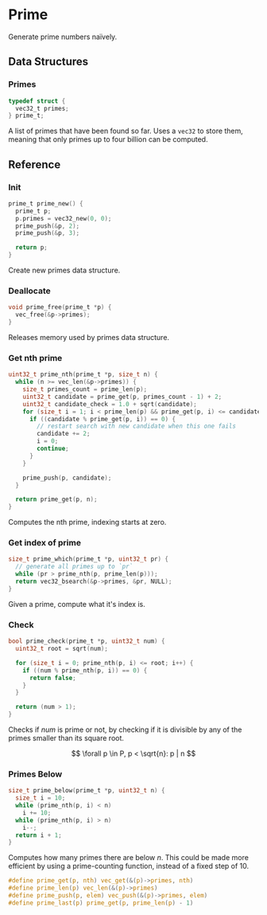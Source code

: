 # Prime

Generate prime numbers naïvely.

## Data Structures

### Primes

```c
typedef struct {
  vec32_t primes;
} prime_t;
```

A list of primes that have been found so far. Uses a `vec32` to store them, meaning that only primes up to four billion can be computed.

## Reference

### Init

```c
prime_t prime_new() {
  prime_t p;
  p.primes = vec32_new(0, 0);
  prime_push(&p, 2);
  prime_push(&p, 3);

  return p;
}
```

Create new primes data structure.

### Deallocate

```c
void prime_free(prime_t *p) {
  vec_free(&p->primes);
}
```

Releases memory used by primes data structure.

### Get nth prime

```c
uint32_t prime_nth(prime_t *p, size_t n) {
  while (n >= vec_len(&p->primes)) {
    size_t primes_count = prime_len(p);
    uint32_t candidate = prime_get(p, primes_count - 1) + 2;
    uint32_t candidate_check = 1.0 + sqrt(candidate);
    for (size_t i = 1; i < prime_len(p) && prime_get(p, i) <= candidate_check; i++) {
      if ((candidate % prime_get(p, i)) == 0) {
        // restart search with new candidate when this one fails
        candidate += 2;
        i = 0;
        continue;
      }
    }

    prime_push(p, candidate);
  }

  return prime_get(p, n);
}
```

Computes the nth prime, indexing starts at zero.

### Get index of prime

```c
size_t prime_which(prime_t *p, uint32_t pr) {
  // generate all primes up to `pr`
  while (pr > prime_nth(p, prime_len(p)));
  return vec32_bsearch(&p->primes, &pr, NULL);
}
```

Given a prime, compute what it's index is.

### Check

```c
bool prime_check(prime_t *p, uint32_t num) {
  uint32_t root = sqrt(num);

  for (size_t i = 0; prime_nth(p, i) <= root; i++) {
    if ((num % prime_nth(p, i)) == 0) {
      return false;
    }
  }

  return (num > 1);
}
```

Checks if $num$ is prime or not, by checking if it is divisible by any of the
primes smaller than its square root.

$$
\forall p \in P, p < \sqrt{n}: p | n
$$

### Primes Below

```c
size_t prime_below(prime_t *p, uint32_t n) {
  size_t i = 10;
  while (prime_nth(p, i) < n)
    i += 10;
  while (prime_nth(p, i) > n)
    i--;
  return i + 1;
}
```

Computes how many primes there are below $n$. This could be made more efficient
by using a prime-counting function, instead of a fixed step of 10.

```c
#define prime_get(p, nth) vec_get(&(p)->primes, nth)
#define prime_len(p) vec_len(&(p)->primes)
#define prime_push(p, elem) vec_push(&(p)->primes, elem)
#define prime_last(p) prime_get(p, prime_len(p) - 1)
```
